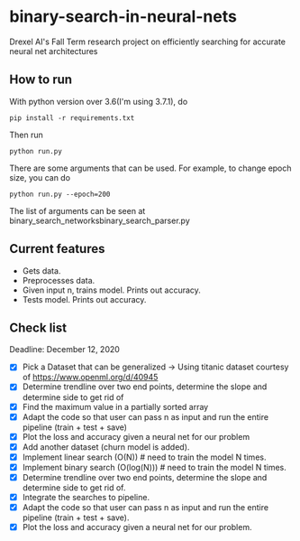 # binary-search-in-neural-nets

Drexel AI's Fall Term research project on efficiently searching for accurate neural net architectures
## How to run

With python version over 3.6(I'm using 3.7.1), do
```
pip install -r requirements.txt
```
Then run
```
python run.py
```
There are some arguments that can be used. For example, to change epoch size, you can do
```
python run.py --epoch=200
```
The list of arguments can be seen at binary_search_networksbinary_search_parser.py

## Current features

- Gets data.
- Preprocesses data.
- Given input n, trains model. Prints out accuracy.
- Tests model. Prints out accuracy.

## Check list

Deadline: December 12, 2020


- [x] Pick a Dataset that can be generalized -> Using titanic dataset courtesy of https://www.openml.org/d/40945
- [x] Determine trendline over two end points, determine the slope and determine side to get rid of
- [x] Find the maximum value in a partially sorted array
- [x] Adapt the code so that user can pass n as input and run the entire pipeline (train + test + save)
- [x] Plot the loss and accuracy given a neural net for our problem 
- [x] Add another dataset (churn model is added).
- [x] Implement linear search (O(N)) # need to train the model N times.
- [x] Implement binary search (O(log(N))) # need to train the model N times.
- [x] Determine trendline over two end points, determine the slope and determine side to get rid of.
- [x] Integrate the searches to pipeline.
- [x] Adapt the code so that user can pass n as input and run the entire pipeline (train + test + save).
- [x] Plot the loss and accuracy given a neural net for our problem.
